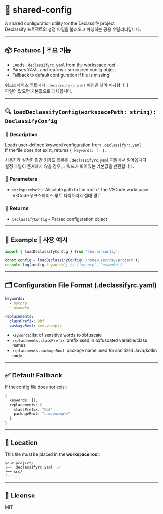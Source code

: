 # 🔧 shared-config

A shared configuration utility for the Declassify project.  
Declassify 프로젝트의 설정 파일을 불러오고 파싱하는 공용 유틸리티입니다.

---

## 📦 Features | 주요 기능

- Loads `.declassifyrc.yaml` from the workspace root
- Parses YAML and returns a structured config object
- Fallback to default configuration if file is missing

워크스페이스 루트에서 `.declassifyrc.yaml` 파일을 찾아 파싱합니다.  
파일이 없으면 기본값으로 대체합니다.

---

## 🔍 `loadDeclassifyConfig(workspacePath: string): DeclassifyConfig`

### 📘 Description

Loads user-defined keyword configuration from `.declassifyrc.yaml`.  
If the file does not exist, returns `{ keywords: [] }`.

사용자가 설정한 민감 키워드 목록을 `.declassifyrc.yaml` 파일에서 읽어옵니다.  
설정 파일이 존재하지 않을 경우, 키워드가 비어있는 기본값을 반환합니다.

### 🧾 Parameters

- `workspacePath` – Absolute path to the root of the VSCode workspace  
  VSCode 워크스페이스 루트 디렉토리의 절대 경로

### 🔁 Returns

- `DeclassifyConfig` – Parsed configuration object

---

## 🧪 Example | 사용 예시

```ts
import { loadDeclassifyConfig } from 'shared-config';

const config = loadDeclassifyConfig('/home/user/dev/project');
console.log(config.keywords); // ['mycorp', 'example']
```

---

## 🗂️ Configuration File Format (.declassifyrc.yaml)

```yaml
keywords:
  - mycorp
  - example

replacements:
  classPrefix: Obf
  packageRoot: com.example
```

- `keywords`: list of sensitive words to obfuscate
- `replacements.classPrefix`: prefix used in obfuscated variable/class names
- `replacements.packageRoot`: package name used for sanitized Java/Kotlin code

---

## ✅ Default Fallback

If the config file does not exist:

```ts
{
  keywords: [],
  replacements: {
    classPrefix: "Obf",
    packageRoot: "com.example"
  }
}
```

---

## 📁 Location

This file must be placed in the **workspace root**:

```
your-project/
├── .declassifyrc.yaml  ✅
├── src/
└── ...
```

---

## 📜 License

MIT
